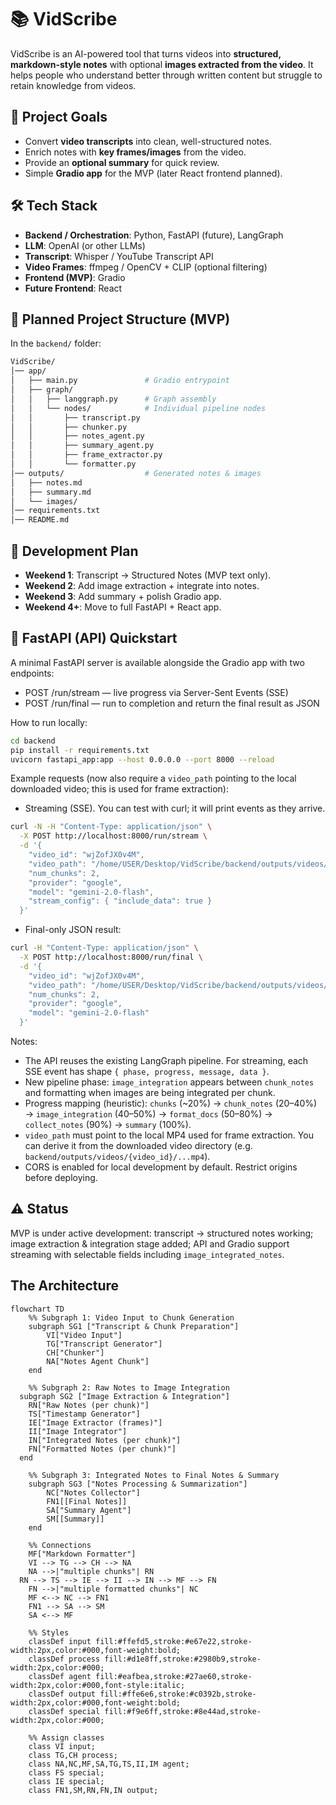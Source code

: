 # 📚 VidScribe

VidScribe is an AI-powered tool that turns videos into **structured, markdown-style notes** with optional **images extracted from the video**. It helps people who understand better through written content but struggle to retain knowledge from videos.

## 🚀 Project Goals

- Convert **video transcripts** into clean, well-structured notes.
- Enrich notes with **key frames/images** from the video.
- Provide an **optional summary** for quick review.
- Simple **Gradio app** for the MVP (later React frontend planned).

## 🛠️ Tech Stack

- **Backend / Orchestration**: Python, FastAPI (future), LangGraph
- **LLM**: OpenAI (or other LLMs)
- **Transcript**: Whisper / YouTube Transcript API
- **Video Frames**: ffmpeg / OpenCV + CLIP (optional filtering)
- **Frontend (MVP)**: Gradio
- **Future Frontend**: React

## 📂 Planned Project Structure (MVP)

In the `backend/` folder:

```bash
VidScribe/
│── app/
│   ├── main.py               # Gradio entrypoint
│   ├── graph/
│   │   ├── langgraph.py      # Graph assembly
│   │   └── nodes/            # Individual pipeline nodes
│   │       ├── transcript.py
│   │       ├── chunker.py
│   │       ├── notes_agent.py
│   │       ├── summary_agent.py
│   │       ├── frame_extractor.py
│   │       └── formatter.py
│── outputs/                  # Generated notes & images
│   ├── notes.md
│   ├── summary.md
│   └── images/
│── requirements.txt
│── README.md
```

## 📅 Development Plan

- **Weekend 1**: Transcript → Structured Notes (MVP text only).
- **Weekend 2**: Add image extraction + integrate into notes.
- **Weekend 3**: Add summary + polish Gradio app.
- **Weekend 4+**: Move to full FastAPI + React app.

## 🧪 FastAPI (API) Quickstart

A minimal FastAPI server is available alongside the Gradio app with two endpoints:

- POST /run/stream — live progress via Server-Sent Events (SSE)
- POST /run/final — run to completion and return the final result as JSON

How to run locally:

```bash
cd backend
pip install -r requirements.txt
uvicorn fastapi_app:app --host 0.0.0.0 --port 8000 --reload
```

Example requests (now also require a `video_path` pointing to the local downloaded video; this is used for frame extraction):

- Streaming (SSE). You can test with curl; it will print events as they arrive.

```bash
curl -N -H "Content-Type: application/json" \
  -X POST http://localhost:8000/run/stream \
  -d '{
    "video_id": "wjZofJX0v4M",
    "video_path": "/home/USER/Desktop/VidScribe/backend/outputs/videos/wjZofJX0v4M/Transformers_the_tech_behind_LLMs_Deep_Learning_Chapter_5.mp4",
    "num_chunks": 2,
    "provider": "google",
    "model": "gemini-2.0-flash",
    "stream_config": { "include_data": true }
  }'
```

- Final-only JSON result:

```bash
curl -H "Content-Type: application/json" \
  -X POST http://localhost:8000/run/final \
  -d '{
    "video_id": "wjZofJX0v4M",
    "video_path": "/home/USER/Desktop/VidScribe/backend/outputs/videos/wjZofJX0v4M/Transformers_the_tech_behind_LLMs_Deep_Learning_Chapter_5.mp4",
    "num_chunks": 2,
    "provider": "google",
    "model": "gemini-2.0-flash"
  }'
```

Notes:

- The API reuses the existing LangGraph pipeline. For streaming, each SSE event has shape `{ phase, progress, message, data }`.
- New pipeline phase: `image_integration` appears between `chunk_notes` and formatting when images are being integrated per chunk.
- Progress mapping (heuristic): `chunks` (~20%) → `chunk_notes` (20–40%) → `image_integration` (40–50%) → `format_docs` (50–80%) → `collect_notes` (90%) → `summary` (100%).
- `video_path` must point to the local MP4 used for frame extraction. You can derive it from the downloaded video directory (e.g. `backend/outputs/videos/{video_id}/...mp4`).
- CORS is enabled for local development by default. Restrict origins before deploying.

## ⚠️ Status

MVP is under active development: transcript → structured notes working; image extraction & integration stage added; API and Gradio support streaming with selectable fields including `image_integrated_notes`.

## The Architecture

```mermaid
flowchart TD
    %% Subgraph 1: Video Input to Chunk Generation
    subgraph SG1 ["Transcript & Chunk Preparation"]
        VI["Video Input"]
        TG["Transcript Generator"]
        CH["Chunker"]
        NA["Notes Agent Chunk"]
    end

    %% Subgraph 2: Raw Notes to Image Integration
  subgraph SG2 ["Image Extraction & Integration"]
    RN["Raw Notes (per chunk)"]
    TS["Timestamp Generator"]
    IE["Image Extractor (frames)"]
    II["Image Integrator"]
    IN["Integrated Notes (per chunk)"]
    FN["Formatted Notes (per chunk)"]
  end

    %% Subgraph 3: Integrated Notes to Final Notes & Summary
    subgraph SG3 ["Notes Processing & Summarization"]
        NC["Notes Collector"]
        FN1[[Final Notes]]
        SA["Summary Agent"]
        SM[[Summary]]
    end

    %% Connections
    MF["Markdown Formatter"]
    VI --> TG --> CH --> NA
    NA -->|"multiple chunks"| RN
  RN --> TS --> IE --> II --> IN --> MF --> FN
    FN -->|"multiple formatted chunks"| NC
    MF <--> NC --> FN1
    FN1 --> SA --> SM
    SA <--> MF

    %% Styles
    classDef input fill:#ffefd5,stroke:#e67e22,stroke-width:2px,color:#000,font-weight:bold;
    classDef process fill:#d1e8ff,stroke:#2980b9,stroke-width:2px,color:#000;
    classDef agent fill:#eafbea,stroke:#27ae60,stroke-width:2px,color:#000,font-style:italic;
    classDef output fill:#ffe6e6,stroke:#c0392b,stroke-width:2px,color:#000,font-weight:bold;
    classDef special fill:#f9e6ff,stroke:#8e44ad,stroke-width:2px,color:#000;

    %% Assign classes
    class VI input;
    class TG,CH process;
    class NA,NC,MF,SA,TG,TS,II,IM agent;
    class FS special;
    class IE special;
    class FN1,SM,RN,FN,IN output;
```
